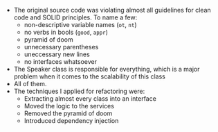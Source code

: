 - The original source code was violating almost all guidelines for clean code and SOLID principles. To name a few:
    - non-descriptive variable names (`ot`, `nt`)
    - no verbs in bools (`good`, `appr`)
    - pyramid of doom
    - unnecessary parentheses
    - uneccessary new lines
    - no interfaces whatsoever
- The Speaker class is responsible for everything, which is a major problem when it comes to the scalability of this class
- All of them.
- The techniques I applied for refactoring were:
    - Extracting almost every class into an interface
    - Moved the logic to the services
    - Removed the pyramid of doom
    - Introduced dependency injection 